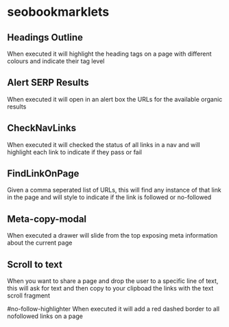 # seobookmarklets

## Headings Outline
When executed it will highlight the heading tags on a page with different colours and indicate their tag level

## Alert SERP Results
When executed it will open in an alert box the URLs for the available organic results

## CheckNavLinks
When executed it will checked the status of all links in a nav and will highlight each link to indicate if they pass or fail

## FindLinkOnPage
Given a comma seperated list of URLs, this will find any instance of that link in the page and will style to indicate if the link is followed or no-followed

## Meta-copy-modal
When executed a drawer will slide from the top exposing meta information about the current page

## Scroll to text
When you want to share a page and drop the user to a specific line of text, this will ask for text and then copy to your clipboad the links with the text scroll fragment

#no-follow-highlighter
When executed it will add a red dashed border to all nofollowed links on a page
